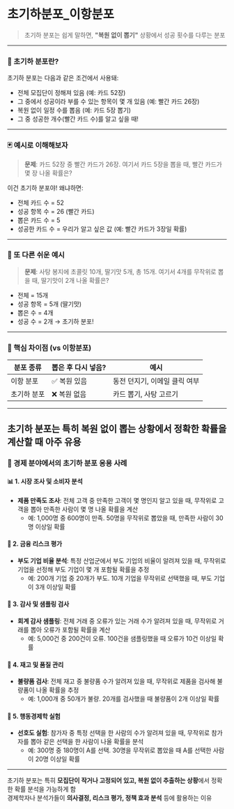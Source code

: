 # 초기하분포_이항분포
> 초기하 분포는 쉽게 말하면, **"복원 없이 뽑기"** 상황에서 성공 횟수를 다루는 분포
---

### 🎯 초기하 분포란?

초기하 분포는 다음과 같은 조건에서 사용돼:

- 전체 모집단이 정해져 있음 (예: 카드 52장)
- 그 중에서 성공이라 부를 수 있는 항목이 몇 개 있음 (예: 빨간 카드 26장)
- 복원 없이 일정 수를 뽑음 (예: 카드 5장 뽑기)
- 그 중 성공한 개수(빨간 카드 수)를 알고 싶을 때!

---

### 🃏 예시로 이해해보자

> **문제**: 카드 52장 중 빨간 카드가 26장. 여기서 카드 5장을 뽑을 때, 빨간 카드가 몇 장 나올 확률은?

이건 초기하 분포야! 왜냐하면:
- 전체 카드 수 = 52
- 성공 항목 수 = 26 (빨간 카드)
- 뽑은 카드 수 = 5
- 성공한 카드 수 = 우리가 알고 싶은 값 (예: 빨간 카드가 3장일 확률)

---

### 🍬 또 다른 쉬운 예시

> **문제**: 사탕 봉지에 초콜릿 10개, 딸기맛 5개, 총 15개. 여기서 4개를 무작위로 뽑을 때, 딸기맛이 2개 나올 확률은?

- 전체 = 15개
- 성공 항목 = 5개 (딸기맛)
- 뽑은 수 = 4개
- 성공 수 = 2개 → 초기하 분포!

---

### 📌 핵심 차이점 (vs 이항분포)

| 분포 종류     | 뽑은 후 다시 넣음? | 예시                          |
|--------------|-------------------|-------------------------------|
| 이항 분포     | ✅ 복원 있음        | 동전 던지기, 이메일 클릭 여부 |
| 초기하 분포   | ❌ 복원 없음        | 카드 뽑기, 사탕 고르기        |

---

초기하 분포는 특히 **복원 없이 뽑는 상황**에서 정확한 확률을 계산할 때 아주 유용
---

### 💼 경제 분야에서의 초기하 분포 응용 사례

#### 📊 1. 시장 조사 및 소비자 분석
- **제품 만족도 조사**: 전체 고객 중 만족한 고객이 몇 명인지 알고 있을 때, 무작위로 고객을 뽑아 만족한 사람이 몇 명 나올 확률을 계산
  - 예: 1,000명 중 600명이 만족. 50명을 무작위로 뽑았을 때, 만족한 사람이 30명 이상일 확률

#### 🏦 2. 금융 리스크 평가
- **부도 기업 비율 분석**: 특정 산업군에서 부도 기업의 비율이 알려져 있을 때, 무작위로 기업을 선정해 부도 기업이 몇 개 포함될 확률을 추정
  - 예: 200개 기업 중 20개가 부도. 10개 기업을 무작위로 선택했을 때, 부도 기업이 3개 이상일 확률

#### 🧾 3. 감사 및 샘플링 검사
- **회계 감사 샘플링**: 전체 거래 중 오류가 있는 거래 수가 알려져 있을 때, 무작위로 거래를 뽑아 오류가 포함될 확률을 계산
  - 예: 5,000건 중 200건이 오류. 100건을 샘플링했을 때 오류가 10건 이상일 확률

#### 🛒 4. 재고 및 품질 관리
- **불량품 검사**: 전체 재고 중 불량품 수가 알려져 있을 때, 무작위로 제품을 검사해 불량품이 나올 확률을 추정
  - 예: 1,000개 중 50개가 불량. 20개를 검사했을 때 불량품이 2개 이상일 확률

#### 🧠 5. 행동경제학 실험
- **선호도 실험**: 참가자 중 특정 선택을 한 사람의 수가 알려져 있을 때, 무작위로 참가자를 뽑아 같은 선택을 한 사람이 나올 확률을 분석
  - 예: 300명 중 180명이 A를 선택. 30명을 무작위로 뽑았을 때 A를 선택한 사람이 20명 이상일 확률

---

초기하 분포는 특히 **모집단이 작거나 고정되어 있고, 복원 없이 추출하는 상황**에서 정확한 확률 분석을 가능하게 함  
경제학자나 분석가들이 **의사결정, 리스크 평가, 정책 효과 분석** 등에 활용하는 이유

